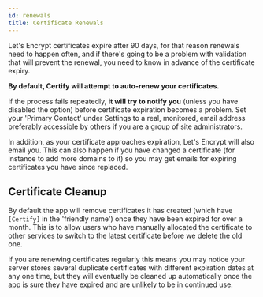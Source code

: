 ```yaml
---
id: renewals
title: Certificate Renewals
---
```


Let's Encrypt certificates expire after 90 days, for that reason renewals need to happen often, and if there's going to be a problem with validation that will prevent the renewal, you need to know in advance of the certificate expiry.

**By default, Certify will attempt to auto-renew your certificates.**

If the process fails repeatedly, **it will try to notify you** (unless you have disabled the option) before certificate expiration becomes a problem. Set your 'Primary Contact' under Settings to a real, monitored, email address preferably accessible by others if you are a group of site administrators.

In addition, as your certificate approaches expiration, Let's Encrypt will also email you. This can also happen if you have changed a certificate (for instance to add more domains to it) so you may get emails for expiring certificates you have since replaced.

## Certificate Cleanup
By default the app will remove certificates it has created (which have `[Certify]` in the 'friendly name')  once they have been expired for over a month. This is to allow users who have manually allocated the certificate to other services to switch to the latest certificate before we delete the old one.

 If you are renewing certificates regularly this means you may notice your server stores several duplicate certificates with different expiration dates at any one time, but they will eventually be cleaned up automatically once the app is sure they have expired and are unlikely to be in continued use.